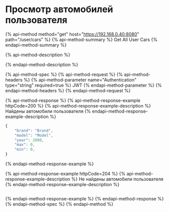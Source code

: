 # Просмотр автомобилей пользователя

{% api-method method="get" host="https://192.168.0.40:8080" path="/user/cars" %}
{% api-method-summary %}
Get All User Cars
{% endapi-method-summary %}

{% api-method-description %}

{% endapi-method-description %}

{% api-method-spec %}
{% api-method-request %}
{% api-method-headers %}
{% api-method-parameter name="Authentication" type="string" required=true %}
JWT
{% endapi-method-parameter %}
{% endapi-method-headers %}
{% endapi-method-request %}

{% api-method-response %}
{% api-method-response-example httpCode=200 %}
{% api-method-response-example-description %}
Найдены автомобили пользователя
{% endapi-method-response-example-description %}

```javascript
{
    "brand": "Brand",
    "model": "Model",
    "year": 2000,
    "max": 0,
    "min": 0,
}
```
{% endapi-method-response-example %}

{% api-method-response-example httpCode=204 %}
{% api-method-response-example-description %}
Не найдены автомобили пользователя
{% endapi-method-response-example-description %}

```

```
{% endapi-method-response-example %}
{% endapi-method-response %}
{% endapi-method-spec %}
{% endapi-method %}



